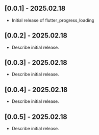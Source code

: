 ## [0.0.1] - 2025.02.18
- Initial release of flutter_progress_loading

## [0.0.2] - 2025.02.18
- Describe initial release. 

## [0.0.3] - 2025.02.18
- Describe initial release.

## [0.0.4] - 2025.02.18
- Describe initial release.

## [0.0.5] - 2025.02.18
- Describe initial release.